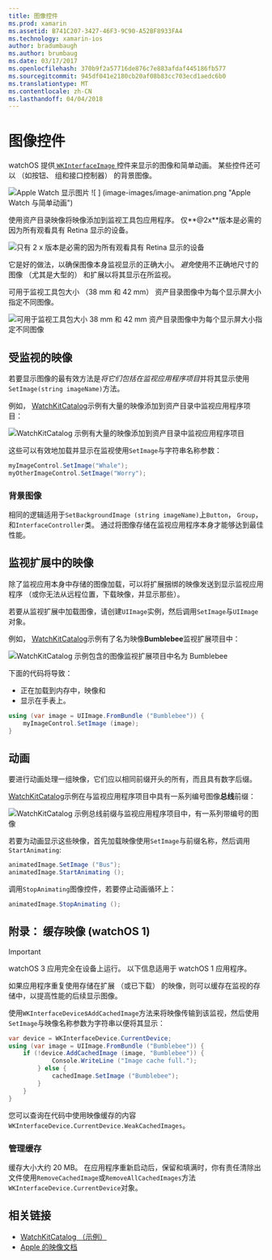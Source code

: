 ```yaml
---
title: 图像控件
ms.prod: xamarin
ms.assetid: B741C207-3427-46F3-9C90-A52BF8933FA4
ms.technology: xamarin-ios
author: bradumbaugh
ms.author: brumbaug
ms.date: 03/17/2017
ms.openlocfilehash: 370b9f2a57716de876c7e883afdaf445186fb577
ms.sourcegitcommit: 945df041e2180cb20af08b83cc703ecd1aedc6b0
ms.translationtype: MT
ms.contentlocale: zh-CN
ms.lasthandoff: 04/04/2018
---
```

# <a name="image-control"></a>图像控件

watchOS 提供[ `WKInterfaceImage` ](https://developer.xamarin.com/api/type/WatchKit.WKInterfaceImage/)控件来显示的图像和简单动画。 某些控件还可以 （如按钮、 组和接口控制器） 的背景图像。

![](image-images/image-walkway.png "Apple Watch 显示图片") ![ ] (image-images/image-animation.png "Apple Watch 与简单动画")
<!-- watch image courtesy of http://infinitapps.com/bezel/ -->

使用资产目录映像将映像添加到监视工具包应用程序。
仅**@2x**版本是必需的因为所有观看具有 Retina 显示的设备。

![](image-images/asset-universal-sml.png "只有 2 x 版本是必需的因为所有观看具有 Retina 显示的设备")

它是好的做法，以确保图像本身监视显示的正确大小。 *避免*使用不正确地尺寸的图像 （尤其是大型的） 和扩展以将其显示在所监视。

可用于监视工具包大小 （38 mm 和 42 mm） 资产目录图像中为每个显示屏大小指定不同图像。

![](image-images/asset-watch-sml.png "可用于监视工具包大小 38 mm 和 42 mm 资产目录图像中为每个显示屏大小指定不同图像")


## <a name="images-on-the-watch"></a>受监视的映像

若要显示图像的最有效方法是*将它们包括在监视应用程序项目*并将其显示使用`SetImage(string imageName)`方法。

例如， [WatchKitCatalog](https://developer.xamarin.com/samples/WatchKitCatalog/)示例有大量的映像添加到资产目录中监视应用程序项目：

![](image-images/asset-whale-sml.png "WatchKitCatalog 示例有大量的映像添加到资产目录中监视应用程序项目")

这些可以有效地加载并显示在监视使用`SetImage`与字符串名称参数：

```csharp
myImageControl.SetImage("Whale");
myOtherImageControl.SetImage("Worry");
```

### <a name="background-images"></a>背景图像

相同的逻辑适用于`SetBackgroundImage (string imageName)`上`Button`， `Group`，和`InterfaceController`类。 通过将图像存储在监视应用程序本身才能够达到最佳性能。


## <a name="images-in-the-watch-extension"></a>监视扩展中的映像

除了监视应用本身中存储的图像加载，可以将扩展捆绑的映像发送到显示监视应用程序 （或你无法从远程位置，下载映像，并显示那些）。

若要从监视扩展中加载图像，请创建`UIImage`实例，然后调用`SetImage`与`UIImage`对象。

例如， [WatchKitCatalog](https://developer.xamarin.com/samples/monotouch/watchOS/WatchKitCatalog/)示例有了名为映像**Bumblebee**监视扩展项目中：

![](image-images/asset-bumblebee-sml.png "WatchKitCatalog 示例包含的图像监视扩展项目中名为 Bumblebee")

下面的代码将导致：

- 正在加载到内存中，映像和
- 显示在手表上。

```csharp
using (var image = UIImage.FromBundle ("Bumblebee")) {
    myImageControl.SetImage (image);
}
```


## <a name="animations"></a>动画

要进行动画处理一组映像，它们应以相同前缀开头的所有，而且具有数字后缀。

[WatchKitCatalog](https://developer.xamarin.com/samples/monotouch/watchOS/WatchKitCatalog/)示例在与监视应用程序项目中具有一系列编号图像**总线**前缀：

![](image-images/asset-bus-animation-sml.png "WatchKitCatalog 示例总线前缀与监视应用程序项目中，有一系列带编号的图像")

若要为动画显示这些映像，首先加载映像使用`SetImage`与前缀名称，然后调用`StartAnimating`:

```csharp
animatedImage.SetImage ("Bus");
animatedImage.StartAnimating ();
```

调用`StopAnimating`图像控件，若要停止动画循环上：

```csharp
animatedImage.StopAnimating ();
```


<a name="cache" />

## <a name="appendix-caching-images-watchos-1"></a>附录： 缓存映像 (watchOS 1)

> [!IMPORTANT]
> watchOS 3 应用完全在设备上运行。 以下信息适用于 watchOS 1 应用程序。

如果应用程序重复使用存储在扩展 （或已下载） 的映像，则可以缓存在监视的存储中，以提高性能的后续显示图像。

使用`WKInterfaceDevice`s`AddCachedImage`方法来将映像传输到该监视，然后使用`SetImage`与映像名称参数为字符串以便将其显示：

```csharp
var device = WKInterfaceDevice.CurrentDevice;
using (var image = UIImage.FromBundle ("Bumblebee")) {
    if (!device.AddCachedImage (image, "Bumblebee")) {
            Console.WriteLine ("Image cache full.");
        } else {
            cachedImage.SetImage ("Bumblebee");
        }
    }
}
```

您可以查询在代码中使用映像缓存的内容`WKInterfaceDevice.CurrentDevice.WeakCachedImages`。


### <a name="managing-the-cache"></a>管理缓存

缓存大小大约 20 MB。 在应用程序重新启动后，保留和填满时，你有责任清除出文件使用`RemoveCachedImage`或`RemoveAllCachedImages`方法`WKInterfaceDevice.CurrentDevice`对象。



## <a name="related-links"></a>相关链接

- [WatchKitCatalog （示例）](https://developer.xamarin.com/samples/monotouch/watchOS/WatchKitCatalog/)
- [Apple 的映像文档](https://developer.apple.com/library/prerelease/ios/documentation/General/Conceptual/WatchKitProgrammingGuide/Images.html)
